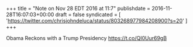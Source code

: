 +++
title = "Note on Nov 28 EDT 2016 at 11:7"
publishdate = 2016-11-28T16:07:03+00:00
draft = false
syndicated = [ 'https://twitter.com/chrisjohndeluca/status/803268977984208900?s=20' ]
+++

Obama Reckons with a Trump Presidency https://t.co/QI0Uur69gB
